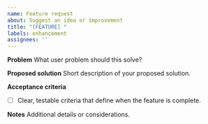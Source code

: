 ```yaml
---
name: Feature request
about: Suggest an idea or improvement
title: "[FEATURE] "
labels: enhancement
assignees: ''
---
```


**Problem**
What user problem should this solve?

**Proposed solution**
Short description of your proposed solution.

**Acceptance criteria**
- [ ] Clear, testable criteria that define when the feature is complete.

**Notes**
Additional details or considerations.


